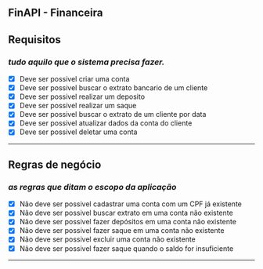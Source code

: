 ## FinAPI - Financeira


## Requisitos
### <i>tudo aquilo que o sistema precisa fazer.</i>

- [x] Deve ser possivel criar uma conta
- [x] Deve ser possivel buscar o extrato bancario de um cliente
- [x] Deve ser possivel realizar um deposito
- [x] Deve ser possivel realizar um saque
- [x] Deve ser possivel buscar o extrato de um cliente por data
- [x] Deve ser possivel atualizar dados da conta do cliente
- [x] Deve ser possivel deletar uma conta
<hr>

## Regras de negócio
### <i> as regras que ditam o escopo da aplicação  </i>

- [x] Não deve ser possivel cadastrar uma conta com um CPF já existente
- [x] Não deve ser possivel buscar extrato em uma conta não existente
- [x] Não deve ser possivel fazer depósitos em uma conta não existente
- [x] Não deve ser possivel fazer saque em uma conta não existente
- [x] Não deve ser possivel excluir uma conta não existente
- [x] Não deve ser possivel fazer saque quando o saldo for insuficiente

<hr>
